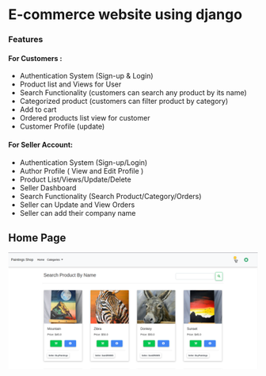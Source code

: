 # E-commerce website using django 

### Features

#### For Customers :
- Authentication System (Sign-up & Login)
- Product list and Views for User
- Search Functionality (customers can search any product by its name)
- Categorized product (customers can filter product by category)
- Add to cart
- Ordered products list view for customer
- Customer Profile (update)

#### For Seller Account:
- Authentication System (Sign-up/Login)
- Author Profile ( View and Edit Profile )
- Product List/Views/Update/Delete
- Seller Dashboard
- Search Functionality (Search Product/Category/Orders)
- Seller can Update and View Orders
- Seller can add their company name

## Home Page

![Home Page](UI/home.png)